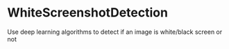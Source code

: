 # WhiteScreenshotDetection
Use deep learning algorithms to detect if an image is white/black screen or not
